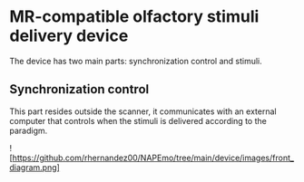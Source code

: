 # MR-compatible olfactory stimuli delivery device
 
The device has two main parts: synchronization control and stimuli.
 
## Synchronization control
 
This part resides outside the scanner, it communicates with an external computer that controls when the stimuli is delivered according to the paradigm.

![https://github.com/rhernandez00/NAPEmo/tree/main/device/images/front_diagram.png]


